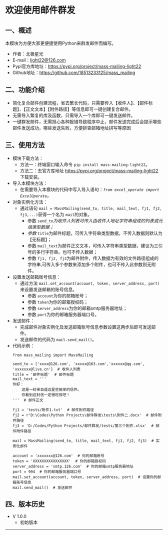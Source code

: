 # 欢迎使用邮件群发

## 一、概述

本模块为方便大家更便捷使用Python来群发邮件而编写。

+ 作者：北极星光
+ E-mail：light22@126.com
+ Pypi官方库地址：https://pypi.org/project/mass-mailing-light22
+ Github地址：https://github.com/18513233125/mass_mailing

## 二、功能介绍

+ 简化复合邮件创建流程，省去繁长代码，只需要传入【收件人】、【邮件标题】、【正文文本】【附件路径】等信息即可一键创建复合邮件。
+ 无需导入繁复的库及函数，只需导入一个库即可一键发送邮件。
+ 一键群发邮件，无需担心各种报错导致程序中止，邮件发送完成后会提示哪些邮件发送成功，哪些发送失败，方便排查邮箱地址拼写等原因

## 三、使用方法

+ 模块下载方法：
  + 方法一：终端窗口输入命令 `pip install mass-mailing-light22`。
  + 方法二：去官方库地址 https://pypi.org/project/mass-mailing-light22 下载安装。
+ 导入本模块方法：
  + 在需要导入本模块的代码中写入导入语句：*`from excel_operate import ExcelOperate`。*
+ 对象实例化方法：
  + 通过语句 `mail = MassMailing(send_to, title, mail_text, fj1, fj2, fj3,...)`获得一个名为 `mail`的对象。
    + 参数 `send_to`*为收件人列表可传入由收件人地址字符串组成的列表或元组类型数据；*
    + *参数* `title`为邮件标题，可传入字符串类型数据，不传入数据则默认为【无标题】；
    + 参数 `mail_text`为邮件正文文本，可传入字符串类型数据，建议为三引号的多行字符串。也可不传入数据；
    + 参数 `fj1, fj2, fj3`为邮件附件，传入数据为有效的文件路径组成的字符串,可传入多个参数来添加多个附件，也可不传入此参数则无附件。
+ 设置发送邮箱账号信息：
  + 通过方法 `mail.set_account(account, token, server_address, port)`来设置发送邮箱的账号信息。
    + 参数 `account`为你的邮箱账号；
    + 参数 `token`为你的邮箱授权码；
    + 参数 `server_address`为你的邮箱smtp服务器地址；
    + 参数 `port`为你的邮箱服务器端口号。
+ 发送邮件：
  + 完成邮件对象实例化及发送邮箱账号信息参数设置这两步后即可发送邮件。
  + 发送邮件的代码为 `mail.send_mail()`。
+ 代码示例：
  ```
  from mass_mailing import MassMailing

  send_to = ['xxxx@126.com', 'xxxxx@163.com','xxxxxx@qq.com', 'xxxxxxx@live.cn']  # 收件人列表
  title = '邮件标题'  # 邮件标题
  mail_text = '''
  你好：
      这是一封来自遥远星空彼岸的信件。
      你看到这封信一定很吃惊吧！
  '''  # 邮件正文

  fj1 = 'tests/附件1.txt'  # 邮件附件路径
  fj2 = r'D:\Codes\Python Projects\邮件群发\tests\附件二.docx'  # 邮件附件路径
  fj3 = 'D:/Codes/Python Projects/邮件群发/tests/第三个附件.xlsx'  # 邮件附件路径

  mail = MassMailing(send_to, title, mail_text, fj1, fj2, fj3)  # 实例化邮件

  account = 'xxxxxxx@126.com'  # 你的邮箱账号
  token = 'XXXXXXXXXXXXXXXX'  # 你的邮箱授权码
  server_address = 'smtp.126.com'  # 你的邮箱smtp服务器地址
  port = 994  # 你的邮箱服务器端口号
  mail.set_account(account, token, server_address, port)  # 设置你的邮箱账号信息
  mail.send_mail()  # 发送邮件
  ```

## 四、版本历史

+ V 1.0.0
  + 初始版本

---
